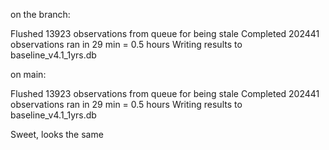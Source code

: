 on the branch:

Flushed 13923 observations from queue for being stale
Completed 202441 observations
ran in 29 min = 0.5 hours
Writing results to  baseline_v4.1_1yrs.db

on main:

Flushed 13923 observations from queue for being stale
Completed 202441 observations
ran in 29 min = 0.5 hours
Writing results to  baseline_v4.1_1yrs.db

Sweet, looks the same
